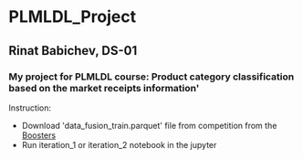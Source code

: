 # PLMLDL_Project

## Rinat Babichev, DS-01

### My project for PLMLDL course: Product category classification based on the market receipts information'

Instruction:
- Download 'data_fusion_train.parquet' file from competition from the [Boosters](https://boosters.pro/championship/data_fusion/overview)
- Run iteration_1 or iteration_2 notebook in the jupyter